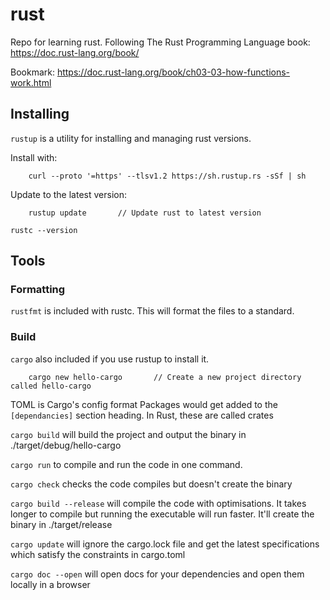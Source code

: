 # rust
Repo for learning rust. Following The Rust Programming Language book: https://doc.rust-lang.org/book/


Bookmark: https://doc.rust-lang.org/book/ch03-03-how-functions-work.html

## Installing

`rustup` is a utility for installing and managing rust versions.

Install with:

        curl --proto '=https' --tlsv1.2 https://sh.rustup.rs -sSf | sh

Update to the latest version:

        rustup update       // Update rust to latest version

`rustc --version`

## Tools

### Formatting
`rustfmt` is included with rustc. This will format the files to a standard.

### Build
`cargo` also included if you use rustup to install it. 

        cargo new hello-cargo       // Create a new project directory called hello-cargo

TOML is Cargo's config format
Packages would get added to the `[dependancies]` section heading. In Rust, these are called crates

`cargo build` will build the project and output the binary in ./target/debug/hello-cargo

`cargo run` to compile and run the code in one command.

`cargo check` checks the code compiles but doesn't create the binary

`cargo build --release` will compile the code with optimisations. It takes longer to compile but running the executable will run faster. It'll create the binary in ./target/release

`cargo update` will ignore the cargo.lock file and get the latest specifications which satisfy the constraints in cargo.toml

`cargo doc --open` will open docs for your dependencies and open them locally in a browser
